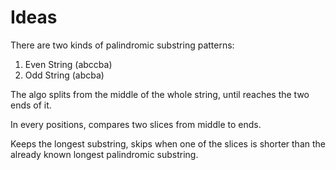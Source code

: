 Ideas
=====

There are two kinds of palindromic substring patterns:

1. Even String (abccba)
2. Odd String (abcba)

The algo splits from the middle of the whole string, until reaches the two ends of it.

In every positions, compares two slices from middle to ends.

Keeps the longest substring, skips when one of the slices is shorter than the already known longest palindromic substring.
